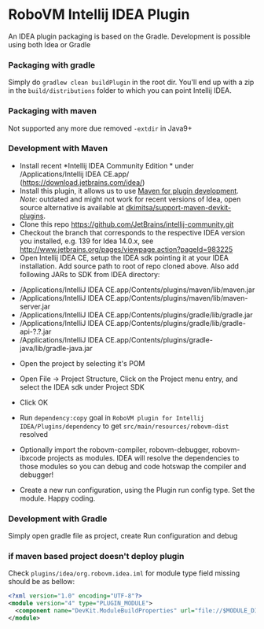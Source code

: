 RoboVM Intellij IDEA Plugin
===========================
An IDEA plugin packaging is based on the Gradle. Development is possible using both Idea or Gradle 

### Packaging with gradle 
Simply do `gradlew clean buildPlugin` in the root dir. You'll end up with a zip in the `build/distributions` folder to which you can point Intellij IDEA.

### Packaging with maven 
Not supported any more due removed `-extdir` in Java9+ 

### Development with Maven 
* Install recent *Intellij IDEA Community Edition * under /Applications/Intellij IDEA CE.app/ (https://download.jetbrains.com/idea/)
* Install this plugin, it allows us to use [Maven for plugin development](https://plugins.jetbrains.com/plugin/7127?pr=). *Note*: outdated and might not work for recent versions of Idea, open source alternative is available at [dkimitsa/support-maven-devkit-plugins](https://github.com/dkimitsa/support-maven-devkit-plugins).   
* Clone this repo https://github.com/JetBrains/intellij-community.git
* Checkout the branch that corresponds to the respective IDEA version you installed, e.g. 139 for Idea 14.0.x, see http://www.jetbrains.org/pages/viewpage.action?pageId=983225
* Open Intellij IDEA CE, setup the IDEA sdk pointing it at your IDEA installation. Add source path to root of repo cloned above. Also add following JARs to SDK from IDEA directory:
 - /Applications/IntelliJ IDEA CE.app/Contents/plugins/maven/lib/maven.jar
 - /Applications/IntelliJ IDEA CE.app/Contents/plugins/maven/lib/maven-server.jar
 - /Applications/IntelliJ IDEA CE.app/Contents/plugins/gradle/lib/gradle.jar
 - /Applications/IntelliJ IDEA CE.app/Contents/plugins/gradle/lib/gradle-api-?.?.jar
 - /Applications/IntelliJ IDEA CE.app/Contents/plugins/gradle-java/lib/gradle-java.jar
* Open the project by selecting it's POM
* Open File -> Project Structure, Click on the Project menu entry, and select the IDEA sdk under Project SDK
* Click OK

* Run `dependency:copy` goal in `RoboVM plugin for Intellij IDEA/Plugins/dependency` to get `src/main/resources/robovm-dist` resolved
* Optionally import the robovm-compiler, robovm-debugger, robovm-ibxcode projects as modules. IDEA will resolve the dependencies to those modules so you can debug and code hotswap the compiler and debugger!
* Create a new run configuration, using the Plugin run config type. Set the module. Happy coding.

### Development with Gradle
Simply open gradle file as project, create Run configuration and debug  

### if maven based project doesn't deploy plugin
Check `plugins/idea/org.robovm.idea.iml` for module type field missing should be as bellow:
```xml
<?xml version="1.0" encoding="UTF-8"?>
<module version="4" type="PLUGIN_MODULE">
  <component name="DevKit.ModuleBuildProperties" url="file://$MODULE_DIR$/src/main/resources/META-INF/plugin.xml" />
</module>
```